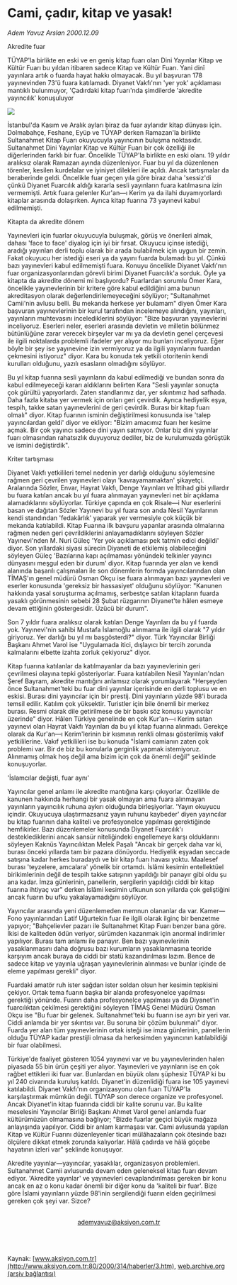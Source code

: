 # Cami, çadır, kitap ve yasak!

*Adem Yavuz Arslan 2000.12.09*

<div>
 <p class="baslik">
  Akredite fuar
 </p>
 <p class="spot">
  TÜYAP'la birlikte en eski ve en geniş kitap fuarı olan Dini Yayınlar  Kitap ve Kültür Fuarı bu yıldan itibaren sadece Kitap ve Kültür Fuarı. Yani dinî yayınlara artık o fuarda hayat hakkı olmayacak. Bu yıl  başvuran 178 yayınevinden 73'ü fuara katılamadı. Diyanet Vakfı'nın  'yer yok' açıklaması mantıklı bulunmuyor, 'Çadırdaki kitap fuarı'nda şimdilerde 'akredite yayıncılık' konuşuluyor
 </p>
 <p class="metin">
 </p>
 <img border="0" src="/web/20010707132141im_/http://www.aksiyon.com.tr/2000/314/resimler/Akredite.jpg"/>
 <p class="metin">
  İstanbul'da Kasım ve Aralık ayları biraz da fuar aylarıdır kitap dünyası için. Dolmabahçe, Feshane, Eyüp ve TÜYAP derken Ramazan'la birlikte Sultanahmet Kitap Fuarı okuyucuyla yayıncının buluşma noktasıdır. Sultanahmet Dini Yayınlar Kitap ve Kültür Fuarı bir çok özelliği ile diğerlerinden farklı bir fuar. Öncelikle TÜYAP'la birlikte en eski olanı. 19 yıldır aralıksız olarak Ramazan ayında düzenleniyor. Fuar bu yıl da düzenlenen törenler, kesilen kurdelalar ve iyiniyet dilekleri ile açıldı. Ancak tartışmalar da beraberinde geldi. Öncelikle fuar geçen yıla göre biraz daha 'sessiz'di çünkü Diyanet Fuarcılık aldığı kararla sesli yayınların fuara katılmasına izin vermemişti. Artık fuara gelenler Kur'an—ı Kerim ya da ilahi duyamıyorlardı kitaplar arasında dolaşırken. Ayrıca kitap fuarına 73 yayınevi kabul edilmemişti.
 </p>
 <p class="metin">
  Kitapta da akredite dönem
 </p>
 <p class="metin">
  Yayınevleri için fuarlar okuyucuyla buluşmak, görüş ve önerileri almak, dahası 'face to face' diyalog için iyi bir fırsat. Okuyucu içinse istediği, aradığı yayınları derli toplu olarak bir arada bulabilmek için uygun bir zemin. Fakat okuyucu her istediği eseri ya da yayını fuarda bulamadı bu yıl. Çünkü bazı yayınevleri kabul edilmemişti fuara. Konuyu öncelikle Diyanet Vakfı'nın fuar organizasyonlarından görevli birimi Diyanet Fuarcılık'a sorduk. Öyle ya kitapta da akredite dönemi mi başlıyordu? Fuarlardan sorumlu Ömer Kara, öncelikle yayınevlerinin bir kritere göre kabul edildiğini ama bunun akreditasyon olarak değerlendirilemeyeceğini söylüyor; "Sultanahmet Camii'nin avlusu belli. Bu mekanda herkese yer bulamam" diyen Ömer Kara başvuran yayınevlerinin bir kurul tarafından incelemeye alındığını, yayınları, yayınların muhtevasını incelediklerini söylüyor: "Bize başvuran yayınevlerini inceliyoruz. Eserleri neler, eserleri arasında devletin ve milletin bölünmez bütünlüğüne zarar verecek birşeyler var mı ya da devletin genel çerçevesi ile ilgili noktalarda problemli ifadeler yer alıyor mu bunları inceliyoruz. Eğer böyle bir şey ise yayınevine izin vermiyoruz ya da ilgili yayınlarını fuardan çekmesini istiyoruz" diyor. Kara bu konuda tek yetkili otoritenin kendi kurulları olduğunu, yazılı esasların olmadığını söylüyor.
 </p>
 <p class="metin">
  Bu yıl kitap fuarına sesli yayınların da kabul edilmediği ve bundan sonra da kabul edilmeyeceği kararı aldıklarını belirten Kara "Sesli yayınlar sonuçta çok gürültü yapıyorlardı. Zaten standlarımız dar, yer sıkıntımız had safhada. Daha fazla kitaba yer vermek için onları geri çevirdik. Ayrıca hediyelik eşya, tespih, takke satan yayınevlerini de geri çevirdik. Burası bir kitap fuarı olmalı" diyor. Kitap fuarının isminin değiştirilmesi konusunda ise 'talep yayıncılardan geldi' diyor ve ekliyor: "Bizim amacımız fuarı her kesime açmak. Bir çok yayıncı sadece dini yayın satmıyor. Onlar biz dini yayınlar fuarı olmasından rahatsızlık duyuyoruz dediler, biz de kurulumuzda görüştük ve ismini değiştirdik".
 </p>
 <p class="metin">
  Kriter tartışması
 </p>
 <p class="metin">
  Diyanet Vakfı yetkilileri temel nedenin yer darlığı olduğunu söylemesine rağmen geri çevrilen yayınevleri olayı 'kavrayamamaktan' şikayetçi. Aralarında Sözler, Envar, Hayrat Vakfı, Denge Yayınları ve İttihad gibi yıllardır bu fuara katılan ancak bu yıl fuara alınmayan yayınevleri net bir açıklama alamadıklarını söylüyorlar. Türkiye çapında en çok Risale—i Nur eserlerini basan ve dağıtan Sözler Yayınevi bu yıl fuara son anda Nesil Yayınlarının kendi standından 'fedakârlık' yaparak yer vermesiyle çok küçük bir mekanda katılabildi. Kitap Fuarına ilk bavşuru yapanlar arasında olmalarına rağmen neden geri çevrildiklerini anlayamadıklarını söyleyen Sözler Yayınevi'nden M. Nuri Güleç 'Yer yok açıklaması pek tatmin edici değildi' diyor. Son yıllardaki siyasi sürecin Diyaneti de etkilemiş olabileceğini söyleyen Güleç 'Bazılarına kapı açılmaması yönündeki telkinler yayıncı dünyasını meşgul eden bir durum' diyor. Kitap fuarında yer alan ve kendi alanında başarılı çalışmaları ile son dönemlerin formda yayıncılarından olan TİMAŞ'ın genel müdürü Osman Okçu ise fuara alınmayan bazı yayınevleri ve eserler konusunda 'gereksiz bir hassasiyet' olduğunu söylüyor: "Kanunen hakkında yasal soruşturma açılmamış, serbestçe satılan kitapların fuarda yasaklı görünmesinin sebebi 28 Şubat rüzgarının Diyanet'te hâlen esmeye devam ettiğinin göstergesidir. Üzücü bir durum".
 </p>
 <p class="metin">
  Son 7 yıldır fuara aralıksız olarak katılan Denge Yayınları da bu yıl fuarda yok. Yayınevi'nin sahibi Mustafa İslamoğlu alınmama ile ilgili olarak "7 yıldır giriyoruz. Yer darlığı bu yıl mı başgösterdi?" diyor. Türk Yayıncılar Birliği Başkanı Ahmet Varol ise "Uygulamada itici, dışlayıcı bir tercih zorunda kalmalarını elbette izahta zorluk çekiyoruz" diyor.
 </p>
 <p class="metin">
  Kitap fuarına katılanlar da katılmayanlar da bazı yayınevlerinin geri çevrilmesi olayına tepki gösteriyorlar. Fuara katılabilen Nesil Yayınları'ndan Şeref Bayram, akredite mantığını anlamsız olarak yorumlayarak "Herşeyden önce Sultanahmet'teki bu fuar dini yayınlar içerisinde en derli toplusu ve en eskisi. Burası dini yayıncılar için bir prestij. Dini yayınların yüzde 98'i burada temsil edilir. Katılım çok yüksektir. Turistler için bile önemli bir merkez burası. Resmi olarak dile getirilmese de bir baskı söz konusu yayıncılar üzerinde" diyor. Hâlen Türkiye genelinde en çok Kur'an—ı Kerim satan yayınevi olan Hayrat Vakfı Yayınları da bu yıl kitap fuarına alınmadı. Gerekçe olarak da Kur'an—ı Kerim'lerinin bir kısmının renkli olması gösterilmiş vakıf yetkililerine. Vakıf yetkilileri ise bu konuda "İslami camianın zaten çok problemi var. Bir de biz bu konularla gerginlik yapmak istemiyoruz. Alınmamış olmak hoş değil ama bizim için çok da önemli değil" şeklinde konuşuyorlar.
 </p>
 <p class="metin">
  'İslamcılar değişti, fuar aynı'
 </p>
 <p class="metin">
  Yayıncılar genel anlamı ile akredite mantığına karşı çıkıyorlar. Özellikle de kanunen hakkında herhangi bir yasak olmayan ama fuara alınmayan yayınların yayıncılık ruhuna aykırı olduğunda birleşiyorlar. 'Yayın okuyucu içindir. Okuyucuya ulaştırmazsanız yayın ruhunu kaybeder' diyen yayıncılar bu kitap fuarının daha kaliteli ve profesyonelce yapılması gerektiğinde hemfikirler. Bazı düzenlemeler konusunda Diyanet Fuarcılık'ı desteklediklerini ancak sansür niteliğindeki engellemeye karşı olduklarını söyleyen Kaknüs Yayıncılıktan Melek Paşalı "Ancak bir gerçek daha var ki, burası önceki yıllarda tam bir pazara dönüyordu. Hediyelik eşyadan seccade satışına kadar herkes buradaydı ve bir kitap fuarı havası yoktu. Maalesef burası 'teyzelere, amcalara' yönelik bir ortamdı. İslâmi kesimin entellektüel birikimlerinin değil de tespih takke satışının yapıldığı bir panayır gibi oldu şu ana kadar. İmza günlerinin, panellerin, sergilerin yapıldığı ciddi bir kitap fuarına ihtiyaç var" derken İslâmi kesimin ufkunun son yıllarda çok geliştiğini ancak fuarın bu ufku yakalayamadığını söylüyor.
 </p>
 <p class="metin">
  Yayıncılar arasında yeni düzenlemeden memnun olananlar da var. Kamer—Fono yayınlarından Latif Uğurtekin fuar ile ilgili olarak ilginç bir benzetme yapıyor; "Bahçelievler pazarı ile Sultanahmet Kitap Fuarı benzer bana göre. İkisi de kaliteden ödün veriyor, sürümden kazanmak için anormal indirimler yapılıyor. Burası tam anlamı ile panayır. Ben bazı yayınevlerinin yasaklanmasını daha doğrusu bazı kurumların yasaklanmasına teoride karşıyım ancak buraya da ciddi bir statü kazandırılması lazım. Bence de sadece kitap ve yayınla uğraşan yayınevlerinin alınması ve bunlar içinde de eleme yapılması gerekli" diyor.
 </p>
 <p class="metin">
  Fuardaki amatör ruh ister sağdan ister soldan olsun her kesimin tepkisini çekiyor. Ortak tema fuarın başka bir alanda profesyonelce yapılması gerektiği yönünde. Fuarın daha profesyonelce yapılması ya da Diyanet'in fuarcılıktan çekilmesi gerektiğini söyleyen TİMAŞ Genel Müdürü Osman Okçu ise "Bu fuar bir gelenek. Sultanahmet'teki bu fuarın ise ayrı bir yeri var. Ciddi anlamda bir yer sıkıntısı var. Bu soruna bir çözüm bulunmalı" diyor. Fuarda yer alan tüm yayınevlerinin ortak isteği ise imza günlerinin, panellerin olduğu TÜYAP kadar prestijli olmasa da herkesimden yayıncının katılabildiği bir fuar olabilmesi.
 </p>
 <p class="metin">
  Türkiye'de faaliyet gösteren 1054 yayınevi var ve bu yayınevlerinden halen piyasada 55 bin ürün çeşiti yer alıyor. Yayınevleri ve yayınların ise en çok rağbet ettikleri iki fuar var. Bunlardan en büyük olanı şüphesiz TÜYAP ki bu yıl 240 civarında kuruluş katıldı. Diyanet'in düzenlidiği fuara ise 105 yayınevi katılabildi. Diyanet Vakfı'nın organizasyonu olan fuarı TÜYAP'la karşılaştırmak mümkün değil. TÜYAP son derece organize ve profesyonel. Ancak Diyanet'in kitap fuarında ciddi bir kalite sorunu var. Bu kalite meselesini Yayıncılar Birliği Başkanı Ahmet Varol genel anlamda fuar kültürümüzün olmamasına bağlıyor; "Bizde fuarlar geçici büyük mağaza anlayışında yapılıyor. Ciddi bir anlam karmaşası var. Cami avlusunda yapılan Kitap ve Kültür Fuarını düzenleyenler ticari mülâhazaların çok ötesinde bazı ölçülere dikkat etmek zorunda kalıyorlar. Hâlâ çadırda ve hâlâ göçebe hayatının izleri var" şeklinde konuşuyor.
 </p>
 <p class="metin">
  Akredite yayınlar—yayıncılar, yasaklılar, organizasyon problemleri. Sultanahmet Camii avlusunda devam eden geleneksel kitap fuarı devam ediyor. 'Akredite yayınlar' ve yayınevleri cevaplandırılması gereken bir konu ancak en az o konu kadar önemli bir diğer konu da 'kaliteli bir fuar'. Bize göre İslami yayınların yüzde 98'inin sergilendiği fuarın elden geçirilmesi gereken çok şeyi var. Sizce?
 </p>
 <br/>
 <center>
  <a class="anaorta" href="http://web.archive.org/web/20010707132141/mailto:ademyavuz@aksiyon.com.tr">
   ademyavuz@aksiyon.com.tr
  </a>
 </center>
 <br/>
 <br/>
 <br/>
</div>

Kaynak: [www.aksiyon.com.tr](http://www.aksiyon.com.tr:80/2000/314/haberler/3.htm), [web.archive.org (arşiv bağlantısı)](http://web.archive.org/web/20010707132141/http://www.aksiyon.com.tr:80/2000/314/haberler/3.htm)
